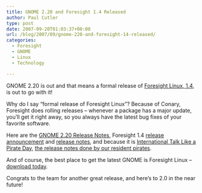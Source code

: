 ```yaml
---
title: GNOME 2.20 and Foresight 1.4 Released
author: Paul Cutler
type: post
date: 2007-09-20T01:03:37+00:00
url: /blog/2007/09/gnome-220-and-foresight-14-released/
categories:
  - Foresight
  - GNOME
  - Linux
  - Technology

---
```

GNOME 2.20 is out and that means a formal release of [Foresight Linux, 1.4][1], is out to go with it!

Why do I say &#8220;formal release of Foresight Linux&#8221;? Because of Conary, Foresight does rolling releases &#8211; whenever a package has a major update, you&#8217;ll get it right away, so you always have the latest bug fixes of your favorite software.

Here are the [GNOME 2.20 Release Notes][2], Foresight 1.4 [release announcement][3] and [release notes][4], and because it is [International Talk Like a Pirate Day][5], [the release notes done by our resident pirates][6].

And of course, the best place to get the latest GNOME is Foresight Linux &#8211; [download today][7].

Congrats to the team for another great release, and here&#8217;s to 2.0 in the near future!

 [1]: http://www.foresightlinux.org/
 [2]: http://www.gnome.org/start/2.20/notes/en/
 [3]: http://www.foresightlinux.org/releases/1_4_announcement/
 [4]: http://www.foresightlinux.org/releases/1_4/
 [5]: http://www.talklikeapirate.com/
 [6]: http://www.foresightlinux.org/releases/1_4/pirate/
 [7]: http://www.foresightlinux.org/downloads